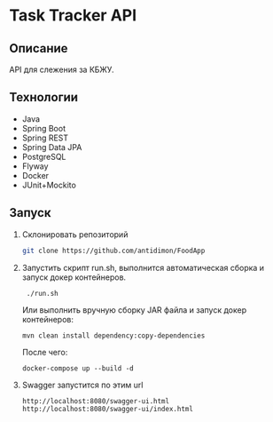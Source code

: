 # Task Tracker API

## Описание

API для слежения за КБЖУ.


## Технологии

* Java
* Spring Boot
* Spring REST
* Spring Data JPA
* PostgreSQL
* Flyway
* Docker
* JUnit+Mockito

## Запуск

1. Склонировать репозиторий
    ```bash
    git clone https://github.com/antidimon/FoodApp
    ```
2. Запустить скрипт run.sh, выполнится автоматическая сборка и запуск докер контейнеров.

   ```bash
    ./run.sh
   ```
   Или выполнить вручную сборку JAR файла и запуск докер контейнеров:
   ```
   mvn clean install dependency:copy-dependencies
   ```
   После чего:
   ```
   docker-compose up --build -d
   ```
3. Swagger запустится по этим url

   ```
   http://localhost:8080/swagger-ui.html
   http://localhost:8080/swagger-ui/index.html
   ```
